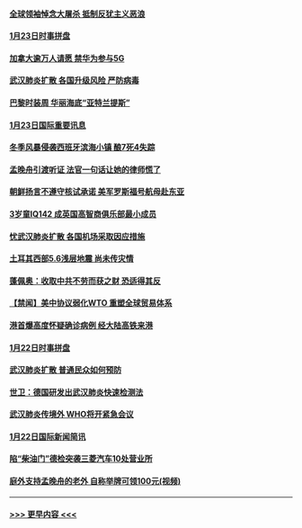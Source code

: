 #### [全球领袖悼念大屠杀 抵制反犹主义恶浪](../pages/prog202/a102759678.md?t=01241055) 
#### [1月23日时事拼盘](../pages/prog202/a102759599.md?t=01241055) 
#### [加拿大逾万人请愿 禁华为参与5G](../pages/prog202/a102759553.md?t=01241055) 
#### [武汉肺炎扩散 各国升级风险 严防病毒](../pages/prog202/a102759400.md?t=01241055) 
#### [巴黎时装周 华丽海底“亚特兰提斯”](../pages/prog202/a102759217.md?t=01241055) 
#### [1月23日国际重要讯息](../pages/prog202/a102759199.md?t=01241055) 
#### [冬季风暴侵袭西班牙滨海小镇 酿7死4失踪](../pages/prog202/a102759119.md?t=01241055) 
#### [孟晚舟引渡听证 法官一句话让她的律师慌了](../pages/prog202/a102759060.md?t=01241055) 
#### [朝鲜扬言不遵守核试承诺 美军罗斯福号航母赴东亚](../pages/prog202/a102759001.md?t=01241055) 
#### [3岁童IQ142 成英国高智商俱乐部最小成员](../pages/prog202/a102758990.md?t=01241055) 
#### [忧武汉肺炎扩散 各国机场采取因应措施](../pages/prog202/a102758911.md?t=01241055) 
#### [土耳其西部5.6浅层地震 尚未传灾情](../pages/prog202/a102758903.md?t=01241055) 
#### [蓬佩奥：收取中共不劳而获之财 恐适得其反](../pages/prog202/a102758889.md?t=01241055) 
#### [【禁闻】美中协议弱化WTO 重塑全球贸易体系](../pages/prog202/a102758790.md?t=01241055) 
#### [港首爆高度怀疑确诊病例 经大陆高铁来港](../pages/prog202/a102758613.md?t=01241055) 
#### [1月22日时事拼盘](../pages/prog202/a102758615.md?t=01241055) 
#### [武汉肺炎扩散 普通民众如何预防](../pages/prog202/a102758504.md?t=01241055) 
#### [世卫：德国研发出武汉肺炎快速检测法](../pages/prog202/a102758495.md?t=01241055) 
#### [武汉肺炎传境外 WHO将开紧急会议](../pages/prog202/a102758437.md?t=01241055) 
#### [1月22日国际新闻简讯](../pages/prog202/a102758231.md?t=01241055) 
#### [陷“柴油门”德检突袭三菱汽车10处营业所](../pages/prog202/a102758165.md?t=01241055) 
#### [庭外支持孟晚舟的老外 自称举牌可领100元(视频)](../pages/prog202/a102758092.md?t=01241055) 

----
#### [ >>> 更早内容 <<< ](../indexes/prog202-earlier.md)
